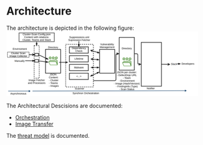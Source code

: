 # Architecture
The architecture is depicted in the following figure:
![archicture](images/technical.png)

The Architectural Descisions are documented:

- [Orchestration](decisions/architecture-orchestration.md)
- [Image Transfer](decisions/case-study-image-transfer.md)

The [threat model](threat-model.md) is documented.